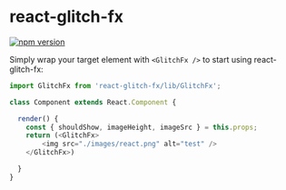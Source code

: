 # react-glitch-fx #

[![npm version](http://img.shields.io/npm/v/react-glitch-fx.svg?style=flat)](https://www.npmjs.com/package/react-glitch-fx "View this project on npm")


Simply wrap your target element with `<GlitchFx />` to start using react-glitch-fx:

```javascript
import GlitchFx from 'react-glitch-fx/lib/GlitchFx';

class Component extends React.Component {

  render() {
    const { shouldShow, imageHeight, imageSrc } = this.props;
    return (<GlitchFx>
        <img src="./images/react.png" alt="test" />
    </GlitchFx>)

  }
}
```